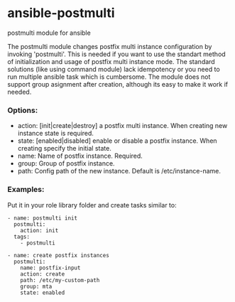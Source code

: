 # ansible-postmulti
postmulti module for ansible

The postmulti module changes postfix multi instance configuration by invoking 'postmulti'. This is needed if you want to use the standart method of initialization and usage of postfix multi instance mode. The standard solutions (like using command module) lack idempotency or you need to run multiple ansible task which is cumbersome. The module does not support group asignment after creation, although its easy to make it work if needed.

### Options:
  - action:
    [init|create|destroy] a postfix multi instance. When creating new instance state is required.
  - state:
    [enabled|disabled] enable or disable a postfix instance. When creating specify the initial state.
  - name: Name of postfix instance. Required.
  - group: Group of postfix instance. 
  - path: Config path of the new instance. Default is /etc/instance-name.

### Examples:
Put it in your role library folder and create tasks similar to:
```
- name: postmulti init
  postmulti:
    action: init
  tags:
    - postmulti

- name: create postfix instances
  postmulti:
    name: postfix-input
    action: create
    path: /etc/my-custom-path
    group: mta
    state: enabled
```